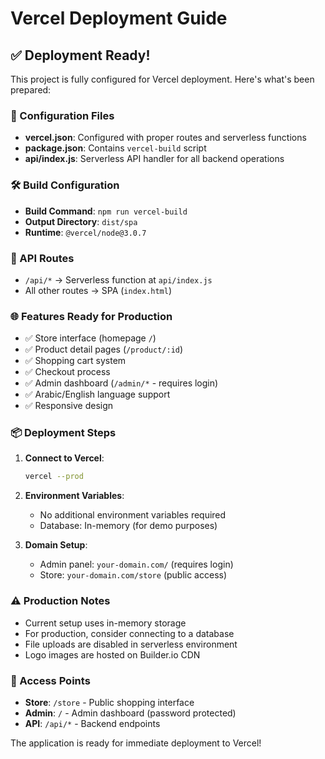 # Vercel Deployment Guide

## ✅ Deployment Ready!

This project is fully configured for Vercel deployment. Here's what's been prepared:

### 📁 Configuration Files
- **vercel.json**: Configured with proper routes and serverless functions
- **package.json**: Contains `vercel-build` script
- **api/index.js**: Serverless API handler for all backend operations

### 🛠️ Build Configuration
- **Build Command**: `npm run vercel-build`
- **Output Directory**: `dist/spa`
- **Runtime**: `@vercel/node@3.0.7`

### 🔧 API Routes
- `/api/*` → Serverless function at `api/index.js`
- All other routes → SPA (`index.html`)

### 🌐 Features Ready for Production
- ✅ Store interface (homepage `/`)
- ✅ Product detail pages (`/product/:id`)
- ✅ Shopping cart system
- ✅ Checkout process
- ✅ Admin dashboard (`/admin/*` - requires login)
- ✅ Arabic/English language support
- ✅ Responsive design

### 📦 Deployment Steps

1. **Connect to Vercel**:
   ```bash
   vercel --prod
   ```

2. **Environment Variables**: 
   - No additional environment variables required
   - Database: In-memory (for demo purposes)

3. **Domain Setup**:
   - Admin panel: `your-domain.com/` (requires login)
   - Store: `your-domain.com/store` (public access)

### ⚠️ Production Notes
- Current setup uses in-memory storage
- For production, consider connecting to a database
- File uploads are disabled in serverless environment
- Logo images are hosted on Builder.io CDN

### 🎯 Access Points
- **Store**: `/store` - Public shopping interface
- **Admin**: `/` - Admin dashboard (password protected)
- **API**: `/api/*` - Backend endpoints

The application is ready for immediate deployment to Vercel!

